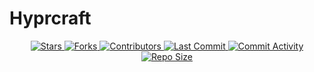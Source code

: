 # Hyprcraft

<p align="center">
  <a href="https://github.com/zephardev/hyprdots/stargazers">
    <img src="https://img.shields.io/github/stars/zephardev/hyprdots?style=for-the-badge&color=cba6f7&labelColor=1e1e2e&logo=starship&logoColor=white" alt="Stars" />
  </a>
  <a href="https://github.com/zephardev/hyprdots/network/members">
    <img src="https://img.shields.io/github/forks/zephardev/hyprdots?style=for-the-badge&color=eba0ac&labelColor=1e1e2e&logo=git-fork&logoColor=white" alt="Forks" />
  </a>
  <a href="https://github.com/zephardev/hyprdots/graphs/contributors">
    <img src="https://img.shields.io/github/contributors/zephardev/hyprdots?style=for-the-badge&color=f5c2e7&labelColor=1e1e2e&logo=people&logoColor=white" alt="Contributors" />
  </a>
  <a href="https://github.com/zephardev/hyprdots/commits/main">
    <img src="https://img.shields.io/github/last-commit/zephardev/hyprdots?style=for-the-badge&color=89b4fa&labelColor=1e1e2e&logo=clock&logoColor=white" alt="Last Commit" />
  </a>
  <a href="https://github.com/zephardev/hyprdots/pulse">
    <img src="https://img.shields.io/github/commit-activity/y/zephardev/hyprdots?style=for-the-badge&color=74c7ec&labelColor=1e1e2e&logo=git&logoColor=white" alt="Commit Activity" />
  </a>
  <a href="https://github.com/zephardev/hyprdots">
    <img src="https://img.shields.io/github/repo-size/zephardev/hyprdots?style=for-the-badge&color=f9e2af&labelColor=1e1e2e&logo=database&logoColor=white" alt="Repo Size" />
  </a>
</p>
